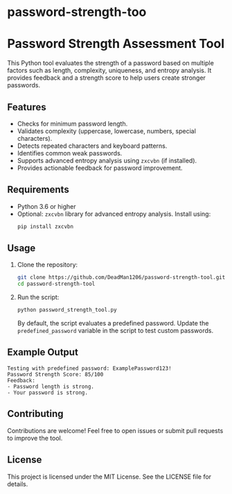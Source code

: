 # password-strength-too
# Password Strength Assessment Tool

This Python tool evaluates the strength of a password based on multiple factors such as length, complexity, uniqueness, and entropy analysis. It provides feedback and a strength score to help users create stronger passwords.

## Features
- Checks for minimum password length.
- Validates complexity (uppercase, lowercase, numbers, special characters).
- Detects repeated characters and keyboard patterns.
- Identifies common weak passwords.
- Supports advanced entropy analysis using `zxcvbn` (if installed).
- Provides actionable feedback for password improvement.

## Requirements
- Python 3.6 or higher
- Optional: `zxcvbn` library for advanced entropy analysis. Install using:
  ```bash
  pip install zxcvbn
  ```

## Usage
1. Clone the repository:
   ```bash
   git clone https://github.com/DeadMan1206/password-strength-tool.git
   cd password-strength-tool
   ```
2. Run the script:
   ```bash
   python password_strength_tool.py
   ```
   By default, the script evaluates a predefined password. Update the `predefined_password` variable in the script to test custom passwords.

## Example Output
```
Testing with predefined password: ExamplePassword123!
Password Strength Score: 85/100
Feedback:
- Password length is strong.
- Your password is strong.
```

## Contributing
Contributions are welcome! Feel free to open issues or submit pull requests to improve the tool.

## License
This project is licensed under the MIT License. See the LICENSE file for details.
